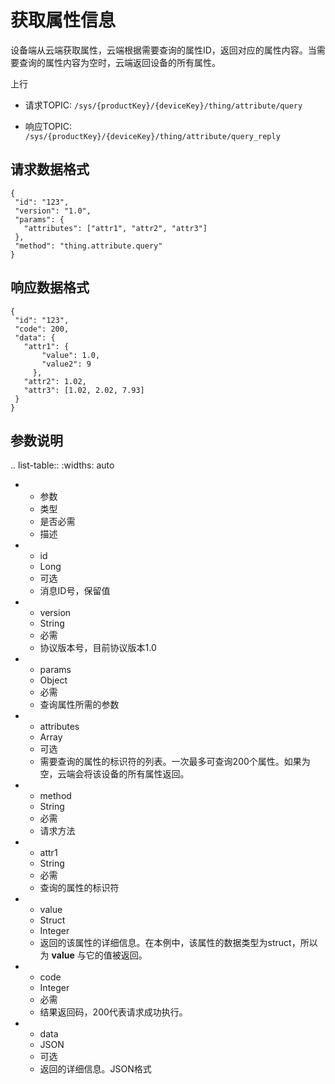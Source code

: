 # 获取属性信息

设备端从云端获取属性，云端根据需要查询的属性ID，返回对应的属性内容。当需要查询的属性内容为空时，云端返回设备的所有属性。

上行
- 请求TOPIC: `/sys/{productKey}/{deviceKey}/thing/attribute/query`

- 响应TOPIC: `/sys/{productKey}/{deviceKey}/thing/attribute/query_reply`

## 请求数据格式

```
{
 "id": "123",
 "version": "1.0",
 "params": {
   "attributes": ["attr1", "attr2", "attr3"]
 },
 "method": "thing.attribute.query"
}
```

## 响应数据格式

```
{
 "id": "123",
 "code": 200,
 "data": {
   "attr1": {
       "value": 1.0,
       "value2": 9
     },
   "attr2": 1.02,
   "attr3": [1.02, 2.02, 7.93]
 }
}
```

## 参数说明

.. list-table::
   :widths: auto

   * - 参数
     - 类型
     - 是否必需
     - 描述
   * - id
     - Long
     - 可选
     - 消息ID号，保留值
   * - version
     - String
     - 必需
     - 协议版本号，目前协议版本1.0
   * - params
     - Object
     - 必需
     - 查询属性所需的参数
   * - attributes
     - Array
     - 可选
     - 需要查询的属性的标识符的列表。一次最多可查询200个属性。如果为空，云端会将该设备的所有属性返回。
   * - method
     - String
     - 必需
     - 请求方法
   * - attr1
     - String
     - 必需
     - 查询的属性的标识符
   * - value
     - Struct
     - Integer
     - 返回的该属性的详细信息。在本例中，该属性的数据类型为struct，所以为 **value** 与它的值被返回。
   * - code
     - Integer
     - 必需
     - 结果返回码，200代表请求成功执行。
   * - data
     - JSON
     - 可选
     - 返回的详细信息。JSON格式



<!--end-->
